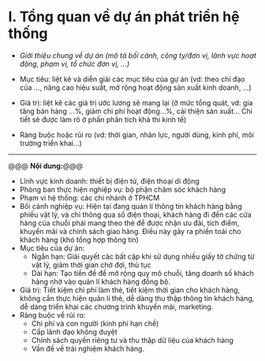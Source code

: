 # I. Tổng quan về dự án phát triển hệ thống

+ _Giới thiệu chung về dự án (mô tả bối cảnh, công ty/đơn vị, lãnh vực hoạt động, phạm vi, tổ chức đơn vị, …)_

+ Mục tiêu: liệt kê và diễn giải các mục tiêu của gự án (vd: theo chỉ đạo của …, nâng cao hiệu suất, mở rộng hoạt động
  sản xuất kinh doanh, …)
+ Giá trị: liệt kê các giá trị ước lương sẽ mang lại (ở mức tổng quát, vd: gia tăng bán hàng …%, giảm chi phí hoạt
  động…%, cải thiện sản xuất… Chi tiết sẽ được làm rõ ở phần phân tích khả thi kinh tế)
+ Ràng buộc hoặc rũi ro (vd: thời gian, nhân lực, người dùng, kinh phí, môi trường triển khai…)

____
@@@ __Nội dung:__@@@

+ Lĩnh vực kinh doanh: thiết bị điện tử, điện thoại di động
+ Phòng ban thực hiện nghiệp vụ: bộ phận chăm sóc khách hàng
+ Phạm vi hệ thống: các chi nhánh ở TPHCM
+ Bối cảnh nghiệp vụ: Hiện tại đang quản lí thông tin khách hàng bằng phiếu vật lý, và chỉ thông qua số điện thoại,
  khách hàng đi đến các cửa hàng của chuỗi phải mang theo thẻ để được nhận ưu đãi, tích điểm, khuyến mãi và chính sách
  giao hàng. Điều này gây ra phiền toái cho khách hàng (khó tổng hợp thông tin)
+ Mục tiêu của dự án:
    - Ngắn hạn: Giải quyết các bất cập khi sử dụng nhiều giấy tờ chứng từ vật lý, giảm thời gian chờ đợi, thủ tục
    - Dài hạn: Tạo tiền đề để mở rộng quy mô chuỗi, tăng doanh số khách hàng nhờ vào quản lí khách hàng đồng bộ.
+ Giá trị: Tiết kiệm chi phí làm thẻ, tiết kiệm thời gian cho khách hàng, không cần thực hiện quản lí thẻ, dễ dàng thu
  thập thông tin khách hàng, dễ dàng triển khai các chương trình khuyến mãi, marketing.
+ Ràng buộc về rủi ro:
    - Chi phí và con người (kinh phí hạn chế)
    - Cấp lãnh đạo không duyệt
    - Chính sách quyền riêng tư và thu thập dữ liệu của khách hàng
    - Vấn đề về trải nghiệm khách hàng.
